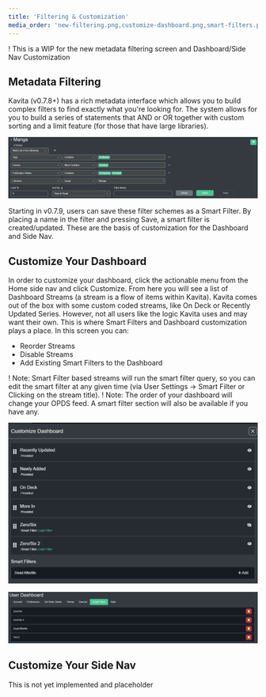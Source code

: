 ```yaml
---
title: 'Filtering & Customization'
media_order: 'new-filtering.png,customize-dashboard.png,smart-filters.png'
---
```


! This is a WIP for the new metadata filtering screen and Dashboard/Side Nav Customization

## Metadata Filtering
Kavita (v0.7.8+) has a rich metadata interface which allows you to build complex filters to find exactly what you're looking for. The system allows for you to build a series of statements that AND or OR together with custom sorting and a limit feature (for those that have large libraries). 

![new-filtering](new-filtering.png "new-filtering")

Starting in v0.7.9, users can save these filter schemes as a Smart Filter. By placing a name in the filter and pressing Save, a smart filter is created/updated. These are the basis of customization for the Dashboard and Side Nav. 

## Customize Your Dashboard
In order to customize your dashboard, click the actionable menu from the Home side nav and click Customize. From here you will see a list of Dashboard Streams (a stream is a flow of items within Kavita). Kavita comes out of the box with some custom coded streams, like On Deck or Recently Updated Series. However, not all users like the logic Kavita uses and may want their own. This is where Smart Filters and Dashboard customization plays a place. In this screen you can:
- Reorder Streams
- Disable Streams
- Add Existing Smart Filters to the Dashboard 

! Note: Smart Filter based streams will run the smart filter query, so you can edit the smart filter at any given time (via User Settings -> Smart Filter or Clicking on the stream title). 
! Note: The order of your dashboard will change your OPDS feed. A smart filter section will also be available if you have any.

![customize-dashboard](customize-dashboard.png "customize-dashboard")

![smart-filters](smart-filters.png "smart-filters")

## Customize Your Side Nav
This is not yet implemented and placeholder